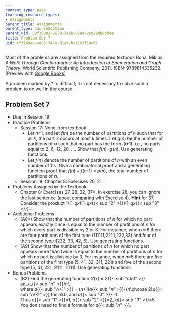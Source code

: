 ```yaml
---
content_type: page
learning_resource_types:
- Assignments
parent_title: Assignments
parent_type: CourseSection
parent_uid: 88f36882-0870-1a5b-07ed-2e929d68ddce
title: Problem Set 7
uid: cff149ed-cd85-f47e-d1ab-bc1193f10c61
---
```


Most of the problems are assigned from the required textbook Bona, Miklos. _A Walk Through Combinatorics: An Introduction to Enumeration and Graph Theory_. World Scientific Publishing Company, 2011. ISBN: 9789814335232. \[Preview with [Google Books](http://books.google.com/books?id=TzJ2L9ZmlQUC&pg=PAfrontcover)\]

A problem marked by \* is difficult; it is not necessary to solve such a problem to do well in the course.

Problem Set 7
-------------

*   Due in Session 19
*   Practice Problems
    *   Session 17: None from textbook
        *   Let _n_≥1, and let _f_(_n_) be the number of partitions of _n_ such that for all _k_, the part _k_ occurs at most _k_ times. Let _g_(_n_) be the number of partitions of _n_ such that no part has the form _i_(_i_+1), i.e., no parts equal to 2, 6, 12, 20, …. Show that _f_(_n_)=_g_(_n_). Use generating functions.
        *   Let _f_(_n_) denote the number of partitions of _n_ with an even number of 1's. Give a combinatorial proof and a generating function proof that _f_(_n_) + _f_(_n_\-1) = _p_(_n_), the total number of partitions of _n_.
    *   Session 18: Chapter 8: Exercises 20, 21
*   Problems Assigned in the Textbook
    *   Chapter 8: Exercises 27, 28, 32, 37\*. In exercise 28, you can ignore the last sentence (about comparing with Exercise 4). **Hint** for 37. Consider the product 1/(1-_qx_)(1-_qx_{{< sup "2" >}})(1-_qx_{{< sup "3" >}})...
*   Additional Problems
    *   (A8\*) Show that the number of partitions of _n_ for which no part appears exactly once is equal to the number of partitions of _n_ for which every part is divisible by 2 or 3. For instance, when _n_\=6 there are four partitions of the first type (111111,2211,222,33) and four of the second type (222, 33, 42, 6). Use generating functions.
    *   (A9) Show that the number of partitions of _n_ for which no part appears more than twice is equal to the number of partitions of _n_ for which no part is divisible by 3. For instance, when _n_\=5 there are five partitions of the first type (5, 41, 32, 311, 221) and five of the second type (5, 41, 221, 2111, 11111). Use generating functions.
*   Bonus Problems
    *   (B2) Find the generating function _G_(_x_) = Σ{{< sub "_n_≥0" >}} an_x_{{< sub "_n_" >}}/_n_!,  
        where _a_{{< sub "_n_+1" >}} = (_n_+1)_a_{{< sub "_n_" >}}\-{_n_\\choose 2}_a_{{< sub "_n_\\-2" >}} for _n_≥0, and _a_{{< sub "0" >}}\=1.  
        Thus _a_{{< sub "1" >}}\=1, _a_{{< sub "2" >}}\=2, _a_{{< sub "3" >}}\=5. You don't need to find a formula for _a_{{< sub "_n_" >}}.